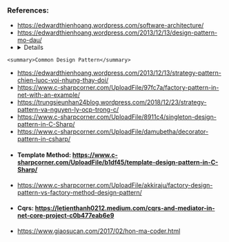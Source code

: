 
### References:  
  -  https://edwardthienhoang.wordpress.com/software-architecture/
  -  https://edwardthienhoang.wordpress.com/2013/12/13/design-pattern-mo-dau/
  -   <details>
    <summary>Common Design Pattern</summary>

   -  https://edwardthienhoang.wordpress.com/2013/12/13/strategy-pattern-chien-luoc-voi-nhung-thay-doi/ 
   -  https://www.c-sharpcorner.com/UploadFile/97fc7a/factory-pattern-in-net-with-an-example/
   -  https://trungsieunhan24blog.wordpress.com/2018/12/23/strategy-pattern-va-nguyen-ly-ocp-trong-c/
   -  https://www.c-sharpcorner.com/UploadFile/8911c4/singleton-design-pattern-in-C-Sharp/
   -  https://www.c-sharpcorner.com/UploadFile/damubetha/decorator-pattern-in-csharp/
   -  #### Template Method: https://www.c-sharpcorner.com/UploadFile/b1df45/template-design-pattern-in-C-Sharp/

  </details>  
  
  -  https://www.c-sharpcorner.com/UploadFile/akkiraju/factory-design-pattern-vs-factory-method-design-pattern/ 
  -  #### Cqrs: https://letienthanh0212.medium.com/cqrs-and-mediator-in-net-core-project-c0b477eab6e9
  -  https://www.giaosucan.com/2017/02/hon-ma-coder.html   


